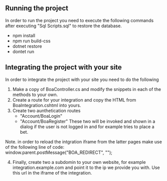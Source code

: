 ## Running the project
In order to run the project you need to execute the following commands after executing "Sql Scripts.sql" to restore the database.

- npm install
- npm run build-css
- dotnet restore
- dontet run

## Integrating the project with your site
In order to integrate the project with your site you need to do the following

1. Make a copy of BoaController.cs and modify the snippets in each of the methods to your own.
2. Create a route for your integration and copy the HTML from BoaIntegration.cshtml into yours.
3. Create two aunthetication routes
	- "Account/BoaLogin"
	- "Account/BoaRegister"
These two will be invoked and shown in a dialog if the user is not logged in and for example tries to place a bet.

Note. in order to reload the intgration iframe from the latter pages make use of the following line of code:
	window.parent.postMessage("BOA_REDIRECT", "");

4. Finally, create two a subdomin to your own website, for example integration.example.com and point it to the ip we provide you with. Use this url in the iframe of the integration.

